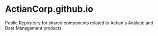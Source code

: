 # ActianCorp.github.io
Public Repository for shared components related to Actian's Analytic and Data Management products.
